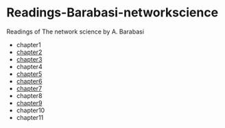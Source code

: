 # Readings-Barabasi-networkscience

Readings of The network science by A. Barabasi

- chapter1
- [chapter2](/chapter2/README.md)
- [chapter3](/chapter3/README.md)
- chapter4
- [chapter5](chapter5/README.md)
- [chapter6](/chapter6/README.md)
- [chapter7](/chapter7/README.md)
- chapter8
- [chapter9](/chapter9/README.md)
- chapter10
- chapter11
